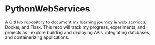 # PythonWebServices
A GitHub repository to document my learning journey in web services, Docker, and Flask. This repo will track my progress, experiments, and projects as I explore building and deploying APIs, integrating databases, and containerizing applications.
